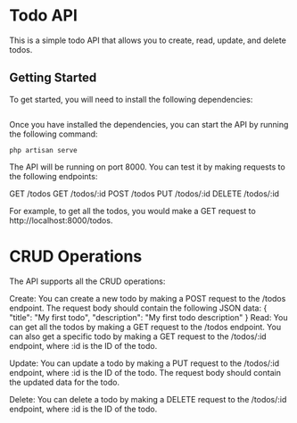 # Todo API

This is a simple todo API that allows you to create, read, update, and delete todos.

## Getting Started

To get started, you will need to install the following dependencies:

``` composer install

```
Once you have installed the dependencies, you can start the API by running the following command:

```
php artisan serve

```
The API will be running on port 8000. You can test it by making requests to the following endpoints:

GET /todos
GET /todos/:id
POST /todos
PUT /todos/:id
DELETE /todos/:id

For example, to get all the todos, you would make a GET request to http://localhost:8000/todos.

# CRUD Operations
The API supports all the CRUD operations:

Create: You can create a new todo by making a POST request to the /todos endpoint. The request body should contain the following JSON data:
{
  "title": "My first todo",
  "description": "My first todo description"
}
Read: You can get all the todos by making a GET request to the /todos endpoint. You can also get a specific todo by making a GET request to the /todos/:id endpoint, where :id is the ID of the todo.

Update: You can update a todo by making a PUT request to the /todos/:id endpoint, where :id is the ID of the todo. The request body should contain the updated data for the todo.

Delete: You can delete a todo by making a DELETE request to the /todos/:id endpoint, where :id is the ID of the todo.
